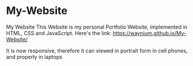 # My-Website
My Website
This Website is my personal Portfolio Website, implemented in HTML, CSS and JavaScript.
Here's the link: https://waynium.github.io/My-Website/

It is now responsive, therefore it can viewed in portrait form in cell phones, and properly in laptops
